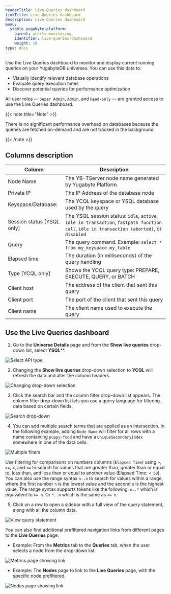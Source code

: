 ```yaml
---
headerTitle: Live Queries dashboard
linkTitle: Live Queries dashboard
description: Live Queries dashboard
menu:
  stable_yugabyte-platform:
    parent: alerts-monitoring
    identifier: live-queries-dashboard
    weight: 10
type: docs
---
```


Use the Live Queries dashboard to monitor and display current running queries on your YugabyteDB universes. You can use this data to:

- Visually identify relevant database operations
- Evaluate query execution times
- Discover potential queries for performance optimization

All user roles — `Super Admin`, `Admin`, and `Read-only` — are granted access to use the Live Queries dashboard.

{{< note title="Note" >}}

There is no significant performance overhead on databases because the queries are fetched on-demand and are not tracked in the background.

{{< /note >}}

## Columns description

| Column                     | Description                                                  |
| -------------------------- | ------------------------------------------------------------ |
| Node Name                  | The YB-TServer node name generated by Yugabyte Platform      |
| Private IP                 | The IP Address of the database node                          |
| Keyspace/Database:         | The YCQL keyspace or YSQL database used by the query         |
| Session status [YSQL only] | The YSQL session status: `idle`, `active`, `idle in transaction`, `fastpath function call`, `idle in transaction (aborted)`, or `disabled` |
| Query                      | The query command. Example: `select * from my_keyspace.my_table` |
| Elapsed time               | The duration (in milliseconds) of the query handling         |
| Type [YCQL only]           | Shows the YCQL query type: PREPARE, EXECUTE, QUERY, or BATCH |
| Client host                | The address of the client that sent this query               |
| Client port                | The port of the client that sent this query                  |
| Client name                | The client name used to execute the query                    |

## Use the **Live Queries** dashboard

1. Go to the **Universe Details** page and from the **Show live queries** drop-down list, select **YSQL****.

![Select API type](/images/yp/alerts-monitoring/live-queries/image1.png)

2. Changing the **Show live queries** drop-down selection to **YCQL** will refresh the data and alter the column headers.

![Changing drop-down selection](/images/yp/alerts-monitoring/live-queries/image2.png)

3. Click the search bar and the column filter drop-down list appears. The column filter drop-down list lets you use a query language for filtering data based on certain fields.

![Search drop-down](/images/yp/alerts-monitoring/live-queries/search-dropdown.png)

4. You can add multiple search terms that are applied as an intersection. In the following example, adding `Node Name` will filter for all rows with a name containing `puppy-food` and have a `UniqueSecondaryIndex` somewhere in one of the data cells.

![Multiple filters](/images/yp/alerts-monitoring/live-queries/multiple-filters.png)

Use filtering for comparisons on numbers columns (`Elapsed Time`) using `>`, `>=`, `<`, and `<=` to search for values that are greater than, greater than or equal to, less than, and less than or equal to another value (Elapsed Time: `< 50`).  You can also use the range syntax `n..n` to search for values within a range, where the first number `n` is the lowest value and the second `n` is the highest value. The range syntax supports tokens like the following: `n..*` which is equivalent to `>= n`. Or `*..n` which is the same as `<= n`.

5. Click on a row to open a sidebar with a full view of the query statement, along with all the column data.

![View query statement](/images/yp/alerts-monitoring/live-queries/image5.png)

You can also find additional prefiltered navigation links from different pages to the **Live Queries** page.

* Example: From the **Metrics** tab to the **Queries** tab, when the user selects a node from the drop-down list.

![Metrics page showing link](/images/yp/alerts-monitoring/live-queries/metrics-page-showing-link.png)

* Example: The **Nodes** page to link to the **Live Queries** page, with the specific node prefiltered.

![Nodes page showing link](/images/yp/alerts-monitoring/live-queries/nodes-page-show-link.png)
